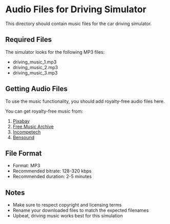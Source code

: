 # Audio Files for Driving Simulator

This directory should contain music files for the car driving simulator.

## Required Files

The simulator looks for the following MP3 files:

- driving_music_1.mp3
- driving_music_2.mp3
- driving_music_3.mp3

## Getting Audio Files

To use the music functionality, you should add royalty-free audio files here.

You can get royalty-free music from:

1. [Pixabay](https://pixabay.com/music/)
2. [Free Music Archive](https://freemusicarchive.org/)
3. [Incompetech](https://incompetech.com/music/royalty-free/music.html)
4. [Bensound](https://www.bensound.com/)

## File Format

- Format: MP3
- Recommended bitrate: 128-320 kbps
- Recommended duration: 2-5 minutes

## Notes

- Make sure to respect copyright and licensing terms
- Rename your downloaded files to match the expected filenames
- Upbeat, driving music works best for this simulation
